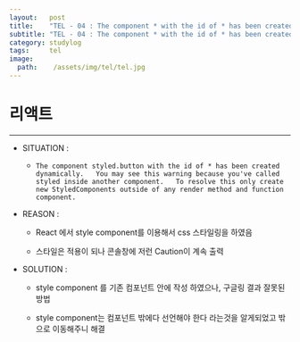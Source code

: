 ```yaml
---
layout:   post
title:    "TEL - 04 : The component * with the id of * has been created dynamically"
subtitle: "TEL - 04 : The component * with the id of * has been created dynamically"
category: studylog
tags:     tel
image:
  path:    /assets/img/tel/tel.jpg
---
```

<!-- more -->  
# 리액트  
---  

* SITUATION :  

  * `The component styled.button with the id of * has been created dynamically.  
You may see this warning because you've called styled inside another component.  
To resolve this only create new StyledComponents outside of any render method and function component.`

* REASON :  

  * React 에서 style component를 이용해서 css 스타일링을 하였음  

  * 스타일은 적용이 되나 콘솔창에 저런 Caution이 계속 출력  

* SOLUTION :  

  * style component 를 기존 컴포넌트 안에 작성 하였으나, 구글링 결과 잘못된 방법  

  * style component는 컴포넌트 밖에다 선언해야 한다 라는것을 알게되었고 밖으로 이동해주니 해결  

